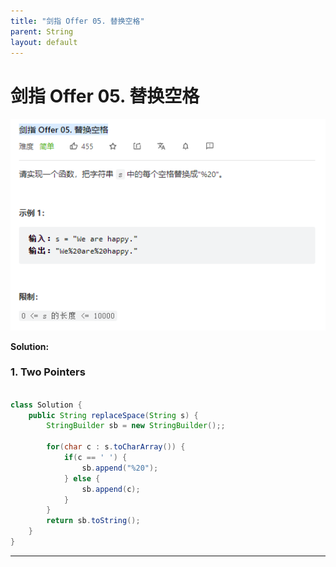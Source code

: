 ```yaml
---
title: "剑指 Offer 05. 替换空格"
parent: String
layout: default
---
```


# 剑指 Offer 05. 替换空格

![Example](../../assets/offer05.png)

**Solution:**

### 1. Two Pointers

```java

class Solution {
    public String replaceSpace(String s) {
        StringBuilder sb = new StringBuilder();;

        for(char c : s.toCharArray()) {
            if(c == ' ') {
                sb.append("%20");
            } else {
                sb.append(c);
            }
        }
        return sb.toString();
    }
}

```

---
